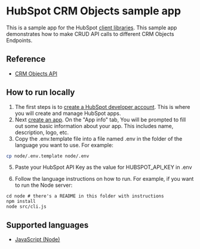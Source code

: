 # HubSpot CRM Objects sample app

This is a sample app for the HubSpot [client libraries](https://developers.hubspot.com/docs/api/overview). This sample app demonstrates how to make CRUD API calls to different CRM Objects Endpoints.

## Reference

- [CRM Objects API ](https://developers.hubspot.com/docs/api/crm/understanding-the-crm)

## How to run locally

1. The first steps is to [create a HubSpot developer account](https://developers.hubspot.com/docs/api/developer-tools-overview). This is where you will create and manage HubSpot apps.
2. Next [create an app](https://developers.hubspot.com/docs/api/creating-an-app). On the "App info" tab, You will be prompted to fill out some basic information about your app. This includes name, description, logo, etc.
3. Copy the .env.template file into a file named .env in the folder of the language you want to use. For example:

```bash
cp node/.env.template node/.env
```

5. Paste your HubSpot API Key as the value for HUBSPOT_API_KEY in .env

6. Follow the language instructions on how to run. For example, if you want to run the Node server:

```
cd node # there's a README in this folder with instructions
npm install
node src/cli.js
```

## Supported languages

* [JavaScript (Node)](node/README.md)
